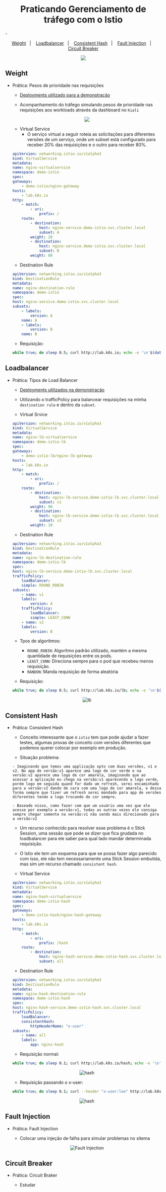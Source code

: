 <h1 align="center">Praticando Gerenciamento de tráfego com o Istio</h1>- 

<p align="center">
  <a href="#weight">Weight</a>&nbsp;&nbsp;&nbsp;|&nbsp;&nbsp;&nbsp;
  <a href="#loadbalancer">Loadbalancer</a>&nbsp;&nbsp;&nbsp;|&nbsp;&nbsp;&nbsp;
 <a href="#consistent-hash">Consistent Hash</a>&nbsp;&nbsp;&nbsp;|&nbsp;&nbsp;&nbsp;
  <a href="#fault-injection">Fault Injection</a>&nbsp;&nbsp;&nbsp;|&nbsp;&nbsp;&nbsp;
  <a href="#circuit-breaker">Circuit Breaker</a>
</p>

<p align="center">
<img style="max-width:800px;" src="https://cdn.loom.com/sessions/thumbnails/0edd98fefae14778a7efbf08ab1f0278-with-play.gif">
</p>

## Weight

- Prática: Pesos de prioridade nas requisições

    - [Deployments utilizado para a demonstração](/k8s/weight/Readme.md)

    - Acompanhamento do tráfego simulando pesos de prioridade nas requisições aos workloads através da dashboard no `Kiali`

    <p align="center">
        <img style="max-width:800px;" src="https://cdn.loom.com/sessions/thumbnails/4210ac7557d94679ae653a99fd8e2a8c-with-play.gif">
    </p>

    - Virtual Service
        - O serviço virtual a seguir roteia as solicitações para diferentes versões de um serviço, onde um subset está configurado para receber 20% das requisições e o outro para receber 80%.

    ```yaml
    apiVersion: networking.istio.io/v1alpha3
    kind: VirtualService
    metadata:
    name: nginx-virtualservice
    namespace: demo-istio
    spec:
    gateways:
        - demo-istio/nginx-gateway
    hosts:
        - lab.k8s.io
    http:
        - match:
            - uri:
                prefix: /
        route:
            - destination:
                host: nginx-service.demo-istio.svc.cluster.local
                subset: A
            weight: 20
            - destination:
                host: nginx-service.demo-istio.svc.cluster.local
                subset: B
            weight: 80
    ```

    - Destination Rule

    ```yaml
    apiVersion: networking.istio.io/v1alpha3
    kind: DestinationRule
    metadata:
    name: nginx-destination-rule
    namespace: demo-istio
    spec:
    host: nginx-service.demo-istio.svc.cluster.local
    subsets:
        - labels:
            version: A
        name: A
        - labels:
            version: B
        name: B
    ```

    - Requisição: 

    ```bash
    while true; do sleep 0.5; curl http://lab.k8s.io; echo -e '\n'$(date);done
    ```

## Loadbalancer

- Prática: Tipos de Load Balancer

    - [Deployments utilizados na demonstração](/k8s/loadbalancer/Readme.md)

    - Utilizando o trafficPolicy para balancear requisições na minha `destination rule` e dentro da `subset`.

    - Virtual Srvice

    ```yaml
    apiVersion: networking.istio.io/v1alpha3
    kind: VirtualService
    metadata:
    name: nginx-lb-virtualservice
    namespace: demo-istio-lb
    spec:
    gateways:
        - demo-istio-lb/nginx-lb-gateway
    hosts:
        - lab.k8s.io
    http:
        - match:
            - uri:
                prefix: /
        route:
            - destination:
                host: nginx-lb-service.demo-istio-lb.svc.cluster.local
                subset: v1
            weight: 90
            - destination:
                host: nginx-lb-service.demo-istio-lb.svc.cluster.local
                subset: v2
            weight: 10
    ```

    - Destination Rule

    ```yaml
    apiVersion: networking.istio.io/v1alpha3
    kind: DestinationRule
    metadata:
    name: nginx-lb-destination-rule
    namespace: demo-istio-lb
    spec:
    host: nginx-lb-service.demo-istio-lb.svc.cluster.local
    trafficPolicy:
        loadBalancer:
        simple: ROUND_ROBIN
    subsets:
        - name: v1
        labels:
            version: A
        trafficPolicy:
            loadBalancer:
            simple: LEAST_CONN
        - name: v2    
        labels:
            version: B   
    ```

    - Tpos de algoritmos: 
        - `ROUND_ROBIN`: Algoritmo padrão utilizado, mantém a mesma quantidade de requisições entre os pods.
        - `LEAST_CONN`: Direciona sempre para o pod que recebeu menos requisição.
        - `RANDON`: Manda requisição de forma aleatória

    - Requisição: 

    ```bash
    while true; do sleep 0.5; curl http://lab.k8s.io/lb; echo -e '\n'$(date);done
    ```
    <p align="center">
    <img alt="lb" src="../../images/istio-lb.png">
    </p>


## Consistent Hash

- Prática: Consistent Hash

    - Conceito interessante que o `istio` tem que pode ajudar a fazer testes, algumas provas de conceito com versões diferentes que podemos querer colocar por exemplo em produção.

    - Situação problema:
    ```console
    - Imaginando que temos uma applicação xpto com duas versões, v1 e v2. No app de versão:v1 aparece uma logo de cor verde e na versão:v2 aparece uma logo de cor amarela, imaginando que ao acessar a aplicação eu chego na versão:v1 aparecendo a logo verde, porém logo em seguida quand for dado um refresh, serei encaminhado para a versão:v2 dando de cara com uma logo de cor amarela, e dessa forma sempre que tiver um refresh serei mandado para app de versões diferentes tendo a logo trocando de cor sempre. 

    - Baseado nisso, como fazer com que um usuário uma vez que ele acesse por exemplo a versão:v1, todas as outras vezes ele consiga sempre chegar somente na versão:v1 não sendo mais direcionado para a versão:v2
    ```

    - Um recurso conhecido para resolver esse problema é o Stick Session, uma sessão que pode se dizer que fica grudada no loadbalancer para ele saber para qual lado mandar determinada requisição.

    - O Istio ele tem um esquema para que se possa fazer algo parecido com isso, ele não tem necessariamente uma Stick Session embutida, mas sim um recurso chamado `consistent hash`.

    - Virtual Service

    ```yaml
    apiVersion: networking.istio.io/v1alpha3
    kind: VirtualService
    metadata:
    name: nginx-hash-virtualservice
    namespace: demo-istio-hash
    spec:
    gateways:
        - demo-istio-hash/nginx-hash-gateway
    hosts:
        - lab.k8s.io
    http:
        - match:
            - uri:
                prefix: /hash
        route:
            - destination:
                host: nginx-hash-service.demo-istio-hash.svc.cluster.local
                subset: all
    ```

    - Destination Rule

    ```yaml
    apiVersion: networking.istio.io/v1alpha3
    kind: DestinationRule
    metadata:
    name: nginx-hash-destination-rule
    namespace: demo-istio-hash
    spec:
    host: nginx-hash-service.demo-istio-hash.svc.cluster.local
    trafficPolicy:
        loadBalancer:
        consistentHash:
            httpHeaderName: "x-user"
    subsets:
        - name: all
        labels:
            app: nginx-hash
    ```

    - Requisição normal: 
    ```bash
    while true; do sleep 0.1; curl http://lab.k8s.io/hash; echo -e '\n'$(date);done
    ```

    <p align="center">
    <img alt="hash" src="../../images/consistenthash-1.png">
    </p>

    - Requisição passando o x-user: 
    ```bash
    while true; do sleep 0.1; curl --header "x-user:leo" http://lab.k8s.io/hash; echo -e '\n'$(date);done
    ```

    <p align="center">
    <img alt="hash" src="../../images/consistenthash-2.png">
    </p>

## Fault Injection

- Prática: Fault Injection

    - Colocar uma injeção de falha para simular problemas no sitema

    <p align="center">
    <img alt="Fault Injection" src="../../images/fault-injection.png">
    </p>

## Circuit Breaker

- Prática: Circuit Braker

    - Estudar